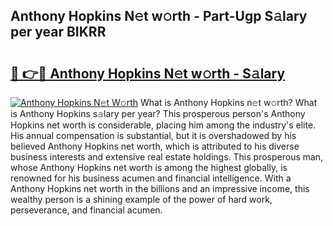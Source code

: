 ## Anthony Hopkins N𝚎t w𝚘rth - Part-Ugp S𝚊lary per year BIKRR

# <h2><a href="http://gc28cjz.nevu.top/?p=Anthony+Hopkins">🔗 👉🔴 Anthony Hopkins N𝚎t w𝚘rth - S𝚊lary</a></h2>

[![Anthony Hopkins N𝚎t W𝚘rth](https://i.imgur.com/Oavwk0R.jpeg)](http://gc28cjz.nevu.top/?p=Anthony+Hopkins)
What is Anthony Hopkins n𝚎t w𝚘rth? What is Anthony Hopkins s𝚊lary per year?
This prosperous person's Anthony Hopkins net worth is considerable, placing him among the industry's elite. His annual compensation is substantial, but it is overshadowed by his believed Anthony Hopkins net worth, which is attributed to his diverse business interests and extensive real estate holdings. This prosperous man, whose Anthony Hopkins net worth is among the highest globally, is renowned for his business acumen and financial intelligence. With a Anthony Hopkins net worth in the billions and an impressive income, this wealthy person is a shining example of the power of hard work, perseverance, and financial acumen.
